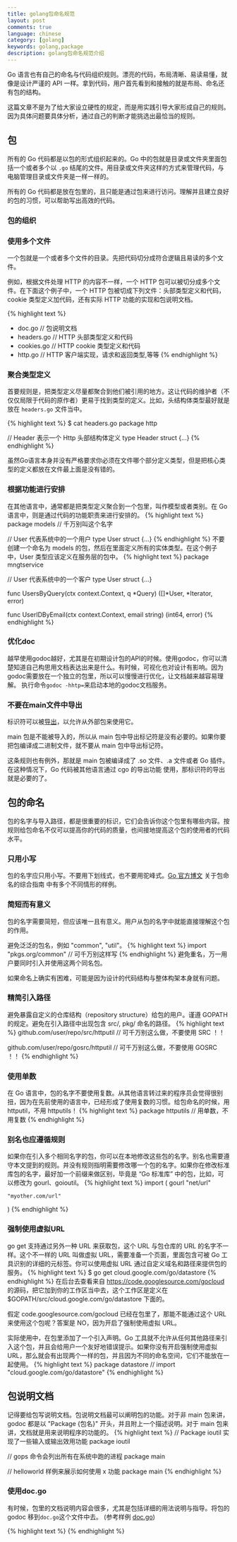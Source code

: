 ```yaml
---
title: golang包命名规范
layout: post
comments: true
language: chinese
category: [golang]
keywords: golang,package
description: golang包命名规范介绍
---
```


Go 语言也有自己的命名与代码组织规则。漂亮的代码，布局清晰、易读易懂，就像是设计严谨的 API 一样。拿到代码，用户首先看到和接触的就是布局、命名还有包的结构。

这篇文章不是为了给大家设立硬性的规定，而是用实践引导大家形成自己的规则。因为具体问题要具体分析，通过自己的判断才能挑选出最恰当的规则。

<!-- more -->

## 包
所有的 Go 代码都是以包的形式组织起来的。Go 中的包就是目录或文件夹里面包括一个或者多个以 `.go` 结尾的文件。用目录或文件夹这样的方式来管理代码，与电脑管理目录或文件夹是一样一样的。

所有的 Go 代码都是放在包里的，且只能是通过包来进行访问。理解并且建立良好的包的习惯，可以帮助写出高效的代码。
### 包的组织

### 使用多个文件
一个包就是一个或者多个文件的目录。先把代码切分成符合逻辑且易读的多个文件。

例如，根据文件处理 HTTP 的内容不一样，一个 HTTP 包可以被切分成多个文件。在下面这个例子中，一个 HTTP 包被切成下列文件：头部类型定义和代码，cookie 类型定义加代码，还有实际 HTTP 功能的实现和包说明文档。

{% highlight text %}
- doc.go       // 包说明文档
- headers.go   // HTTP 头部类型定义和代码
- cookies.go   // HTTP cookie 类型定义和代码
- http.go      // HTTP 客户端实现，请求和返回类型,等等
{% endhighlight %}


### 聚合类型定义

首要规则是，把类型定义尽量都聚合到他们被引用的地方。这让代码的维护者（不仅仅局限于代码的原作者）更易于找到类型的定义。比如，头结构体类型最好就是放在 `headers.go` 文件当中。

{% highlight text %}
$ cat headers.go
package http

// Header 表示一个 Http 头部结构体定义
type Header struct {...}
{% endhighlight %}

虽然Go语言本身并没有严格要求你必须在文件哪个部分定义类型，但是把核心类型的定义都放在文件最上面是没有错的。

### 根据功能进行安排
在其他语言中，通常都是把类型定义聚合到一个包里，叫作模型或者类别。在 Go 语言中，则是通过代码的功能职责来进行安排的。
{% highlight text %}
package models // 千万别叫这个名字

// User 代表系统中的一个用户
type User struct {...}
{% endhighlight %}
不要创建一个命名为 models 的包，然后在里面定义所有的实体类型。在这个例子中，User 类型应该定义在服务层的包中。
{% highlight text %}
package mngtservice

// User 代表系统中的一个客户
type User struct {...}

func UsersByQuery(ctx context.Context, q *Query) ([]*User, *Iterator, error)

func UserIDByEmail(ctx context.Context, email string) (int64, error)
{% endhighlight %}

### 优化doc
越早使用godoc越好，尤其是在初期设计包的API的时候。使用godoc，你可以清楚知道自己构思用文档表达出来是什么。有时候，可视化也对设计有影响。因为godoc需要放在一个独立的包里，所以可以慢慢进行优化，让文档越来越容易理解。
执行命令`godoc -hhtp=`来启动本地的godoc文档服务。

### 不要在main文件中导出
标识符可以被[导出](https://golang.org/ref/spec#Exported_identifiers)，以允许从外部包来使用它。

main 包是不能被导入的，所以从 main 包中导出标记符是没有必要的。如果你要把包编译成二进制文件，就不要从 main 包中导出标记符。

这条规则也有例外，那就是 main 包被编译成了 .so 文件、.a 文件或者 Go 插件。在这种情况下，Go 代码被其他语言通过 cgo 的导出功能 使用，那标识符的导出就是必要的了。

## 包的命名
包的名字与导入路径，都是很重要的标识，它们会告诉你这个包里有哪些内容。按规则给包命名不仅可以提高你的代码的质量，也间接地提高这个包的使用者的代码水平。

### 只用小写
包的名字应只用小写。不要用下划线式，也不要用驼峰式。[Go 官方博文](https://blog.golang.org/package-names) 关于包命名的综合指南 中有多个不同情形的样例。
### 简短而有意义
包的名字需要简短，但应该唯一且有意义。用户从包的名字中就能直接理解这个包的作用。

避免泛泛的包名，例如 "common", "util"。
{% highlight text %}
import "pkgs.org/common" // 可千万别这样写
{% endhighlight %}
避免重名，万一用户要同时引入并使用这两个同名包。

如果命名上确实有困难，可能是因为设计的代码结构与整体构架本身就有问题。
### 精简引入路径
避免暴露自定义的仓库结构（repository structure）给包的用户。谨遵 GOPATH 的规定。避免在引入路径中出现包含 src/, pkg/ 命名的路径。
{% highlight text %}
github.com/user/repo/src/httputil   // 可千万别这么做，不要使用 SRC ！！

github.com/user/repo/gosrc/httputil // 可千万别这么做，不要使用 GOSRC ！！
{% endhighlight %}
### 使用单数
在 Go 语言中，包的名字不要使用复数。从其他语言转过来的程序员会觉得很别扭，因为在先前使用的语言中，已经形成了使用复数的习惯。给包命名的时候，用 httputil，不用 httputils！
{% highlight text %}
package httputils  // 用单数，不用复数
{% endhighlight %}
### 别名也应遵循规则
如果你在引入多个相同名字的包，你可以在本地修改这些包的名字。别名也需要遵守本文提到的规则。并没有规则指明需要修改哪一个包的名字。如果你在修改标准库包的名字，最好加一个前缀来做区别，毕竟是 “Go 标准库” 中的包，比如，可以修改为 gourl、goioutil。
{% highlight text %}
import (
    gourl "net/url"

    "myother.com/url"
)
{% endhighlight %}
### 强制使用虚拟URL
go get 支持通过另外一种 URL 来获取包，这个 URL 与包仓库的 URL 的名字不一样。这个不一样的 URL 叫做虚拟 URL，需要准备一个页面，里面包含可被 Go 工具识别的详细的元标签。你可以使用虚拟 URL 通过自定义域名和路径来提供包的服务。
{% highlight text %}
$ go get cloud.google.com/go/datastore
{% endhighlight %}
在后台去查看来自 https://code.googlesource.com/gocloud 的源码，把它加到你的工作区当中去，这个工作区是定义在 $GOPATH/src/cloud.google.com/go/datastore 下面的。

假定 code.googlesource.com/gocloud 已经在包里了，那能不能通过这个 URL 来使用这个包呢？答案是 NO，因为开启了强制使用虚拟 URL。

实际使用中，在包里添加了一个引入声明。Go 工具就不允许从任何其他路径来引入这个包，并且会给用户一个友好地错误提示。如果你没有开启强制使用虚拟 URL，那么就会有出现两个一样的包，并且因为不同的命名空间，它们不能放在一起使用。
{% highlight text %}
package datastore // import "cloud.google.com/go/datastore"
{% endhighlight %}
## 包说明文档
记得要给包写说明文档。包说明文档最可以阐明包的功能。对于非 main 包来讲，godoc 都是以 "Package {包名}" 开头，并且附上一个描述说明。对于 main 包来讲，文档就是用来说明程序的功能的。
{% highlight text %}
// Package ioutil 实现了一些输入或输出效用功能
package ioutil

// gops 命令会列出所有在系统中跑的进程
package main

// helloworld 样例来展示如何使用 x 功能
package main
{% endhighlight %}
### 使用doc.go
有时候，包里的文档说明内容会很多，尤其是包括详细的用法说明与指导。将包的 godoc 移到`doc.go`这个文件中去。 (参考样例 [doc.go](https://github.com/googleapis/google-cloud-go/blob/master/datastore/doc.go))


{% highlight text %}
{% endhighlight %}
